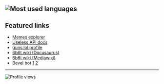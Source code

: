 ![Most used languages](https://github-readme-stats.vercel.app/api/top-langs/?username=CubeBeveled&layout=compact&theme=radical)<br>
---
## Featured links
* [Memes explorer](https://memes-silk.vercel.app/)
* [Useless API docs](https://beneficial-orly-smoother-ccc0a95a.koyeb.app/)
* [guns.lol profile](https://guns.lol/beveled)
* [6b6t wiki (Docusaurus)](https://6b6t-wiki.vercel.app/)
* [6b6t wiki (Mediawiki)](http://uk1.plutonodes.com:25009/)
* Bevel bot [1](https://top.gg/bot/1086580917608402984) [2](https://discord.ly/bevel)
---
![Profile views](https://komarev.com/ghpvc/?username=CubeBeveled&style=flat-square)
